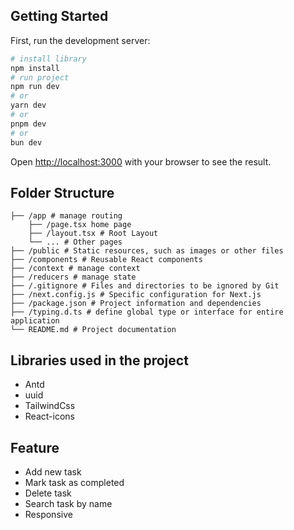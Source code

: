 ## Getting Started

First, run the development server:

```bash
# install library
npm install
# run project
npm run dev
# or
yarn dev
# or
pnpm dev
# or
bun dev
```

Open [http://localhost:3000](http://localhost:3000) with your browser to see the result.


## Folder Structure
```
├── /app # manage routing
    ├── /page.tsx home page
    ├── /layout.tsx # Root Layout
    └── ... # Other pages
├── /public # Static resources, such as images or other files
├── /components # Reusable React components
├── /context # manage context
├── /reducers # manage state
├── /.gitignore # Files and directories to be ignored by Git
├── /next.config.js # Specific configuration for Next.js
├── /package.json # Project information and dependencies
├── /typing.d.ts # define global type or interface for entire application
└── README.md # Project documentation
```

## Libraries used in the project
  - Antd
  - uuid
  - TailwindCss
  - React-icons

## Feature
  - Add new task
  - Mark task as completed
  - Delete task
  - Search task by name
  - Responsive


